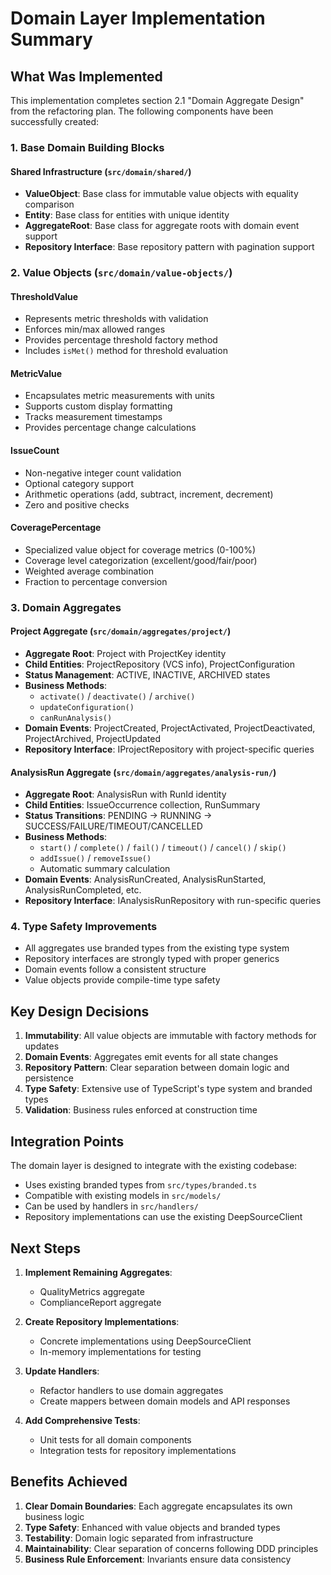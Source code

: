 # Domain Layer Implementation Summary

## What Was Implemented

This implementation completes section 2.1 "Domain Aggregate Design" from the refactoring plan. The following components have been successfully created:

### 1. Base Domain Building Blocks

#### Shared Infrastructure (`src/domain/shared/`)
- **ValueObject**: Base class for immutable value objects with equality comparison
- **Entity**: Base class for entities with unique identity
- **AggregateRoot**: Base class for aggregate roots with domain event support
- **Repository Interface**: Base repository pattern with pagination support

### 2. Value Objects (`src/domain/value-objects/`)

#### ThresholdValue
- Represents metric thresholds with validation
- Enforces min/max allowed ranges
- Provides percentage threshold factory method
- Includes `isMet()` method for threshold evaluation

#### MetricValue
- Encapsulates metric measurements with units
- Supports custom display formatting
- Tracks measurement timestamps
- Provides percentage change calculations

#### IssueCount
- Non-negative integer count validation
- Optional category support
- Arithmetic operations (add, subtract, increment, decrement)
- Zero and positive checks

#### CoveragePercentage
- Specialized value object for coverage metrics (0-100%)
- Coverage level categorization (excellent/good/fair/poor)
- Weighted average combination
- Fraction to percentage conversion

### 3. Domain Aggregates

#### Project Aggregate (`src/domain/aggregates/project/`)
- **Aggregate Root**: Project with ProjectKey identity
- **Child Entities**: ProjectRepository (VCS info), ProjectConfiguration
- **Status Management**: ACTIVE, INACTIVE, ARCHIVED states
- **Business Methods**: 
  - `activate()` / `deactivate()` / `archive()`
  - `updateConfiguration()`
  - `canRunAnalysis()`
- **Domain Events**: ProjectCreated, ProjectActivated, ProjectDeactivated, ProjectArchived, ProjectUpdated
- **Repository Interface**: IProjectRepository with project-specific queries

#### AnalysisRun Aggregate (`src/domain/aggregates/analysis-run/`)
- **Aggregate Root**: AnalysisRun with RunId identity
- **Child Entities**: IssueOccurrence collection, RunSummary
- **Status Transitions**: PENDING → RUNNING → SUCCESS/FAILURE/TIMEOUT/CANCELLED
- **Business Methods**:
  - `start()` / `complete()` / `fail()` / `timeout()` / `cancel()` / `skip()`
  - `addIssue()` / `removeIssue()`
  - Automatic summary calculation
- **Domain Events**: AnalysisRunCreated, AnalysisRunStarted, AnalysisRunCompleted, etc.
- **Repository Interface**: IAnalysisRunRepository with run-specific queries

### 4. Type Safety Improvements

- All aggregates use branded types from the existing type system
- Repository interfaces are strongly typed with proper generics
- Domain events follow a consistent structure
- Value objects provide compile-time type safety

## Key Design Decisions

1. **Immutability**: All value objects are immutable with factory methods for updates
2. **Domain Events**: Aggregates emit events for all state changes
3. **Repository Pattern**: Clear separation between domain logic and persistence
4. **Type Safety**: Extensive use of TypeScript's type system and branded types
5. **Validation**: Business rules enforced at construction time

## Integration Points

The domain layer is designed to integrate with the existing codebase:
- Uses existing branded types from `src/types/branded.ts`
- Compatible with existing models in `src/models/`
- Can be used by handlers in `src/handlers/`
- Repository implementations can use the existing DeepSourceClient

## Next Steps

1. **Implement Remaining Aggregates**:
   - QualityMetrics aggregate
   - ComplianceReport aggregate

2. **Create Repository Implementations**:
   - Concrete implementations using DeepSourceClient
   - In-memory implementations for testing

3. **Update Handlers**:
   - Refactor handlers to use domain aggregates
   - Create mappers between domain models and API responses

4. **Add Comprehensive Tests**:
   - Unit tests for all domain components
   - Integration tests for repository implementations

## Benefits Achieved

1. **Clear Domain Boundaries**: Each aggregate encapsulates its own business logic
2. **Type Safety**: Enhanced with value objects and branded types
3. **Testability**: Domain logic separated from infrastructure
4. **Maintainability**: Clear separation of concerns following DDD principles
5. **Business Rule Enforcement**: Invariants ensure data consistency